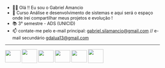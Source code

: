 - 🧔🏽 Olá !! Eu sou o Gabriel Amancio
- 🌱 Curso Análise e desenvolvimento de sistemas e aqui será o espaço onde irei compartilhar meus projetos e evolução !
- 📚 3° semestre - ADS (UNICID)
- 📫 contate-me pelo e-mail principal: gabriel.silamancio@gmail.com // e-mail secundário gdalua13@gmail.com

<hr style="border-width: 1px;">

<div style= "display: inline block">

   <img align=center height="40" width="50" src="https://cdn.jsdelivr.net/gh/devicons/devicon/icons/css3/css3-original.svg" />
   <img align=center height="45" width="50" src="https://cdn.jsdelivr.net/gh/devicons/devicon/icons/html5/html5-original-wordmark.svg" />
   <img align=center height="40" width="50" src="https://cdn.jsdelivr.net/gh/devicons/devicon/icons/python/python-original.svg" />
   <img align=center height="40" width="50" src="https://cdn.jsdelivr.net/gh/devicons/devicon/icons/java/java-original.svg" />
   <img align=center height="40" width="50" src="https://cdn.jsdelivr.net/gh/devicons/devicon/icons/c/c-original.svg" />
   <img align=center height="45" width="50" src="https://cdn.jsdelivr.net/gh/devicons/devicon/icons/php/php-plain.svg" />

          
</div>
